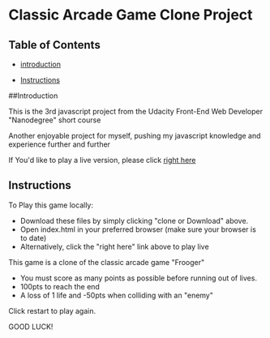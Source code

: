 # Classic Arcade Game Clone Project

## Table of Contents

- [introduction](#introduction)

- [Instructions](#instructions)

##Introduction

This is the 3rd javascript project from the Udacity Front-End Web Developer "Nanodegree" short course

Another enjoyable project for myself, pushing my javascript knowledge and experience further and further 

If You'd like to play a live version, please click <a href="url">right here</a>


## Instructions

To Play this game locally:

- Download these files by simply clicking "clone or Download" above.
- Open index.html in your preferred browser (make sure your browser is to date)
- Alternatively, click the "right here" link above to play live

This game is a clone of the classic arcade game "Frooger"

- You must score as many points as possible before running out of lives.
- 100pts to reach the end
- A loss of 1 life and -50pts when colliding with an "enemy"

Click restart to play again.

GOOD LUCK!